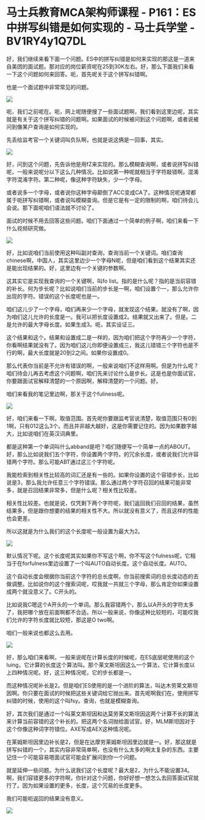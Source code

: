 # 马士兵教育MCA架构师课程 - P161：ES 中拼写纠错是如何实现的 - 马士兵学堂 - BV1RY4y1Q7DL

好，我们继续来看下面一个问题。ES中的拼写纠错是如何来实现的那这是一道来自美团的面试题。那对应的岗位薪资呢在25到30K左右。好，那么下面我们来看一下这个问题如何来回答。呃，首先呢关于这个拼写纠错啊。

也是一个面试题中非常常见的问题。

![](img/476c4dc4d1eb67327481f148080a2cc9_1.png)

呃，我们之前呢在。呃，网上呢随便搜了一些面试题啊，我们看到这里边呢，其实就是有关于这个拼写纠错的问题啊。如果面试的时候被问到这个问题啊，或者说被问到像某户查询是如何实现的。

先丢给监考官一个关键词叫负队啊，也就是说这俩是一回事，其实。

![](img/476c4dc4d1eb67327481f148080a2cc9_3.png)

好，问到这个问题，先告诉他是用fZ来实现的。那么模糊查询啊，或者说拼写纠错呢，一般来说呢分以下这么几种情况。比如说第一种呢就相当于字符敲错啊，混淆字符混淆字符。第二种呢，像这种字符缺失，少一个字母。

或者说多一个字母，或者说你这种字母颠倒了ACC变成CA了。这种情况呢通常都属于呃拼写纠错啊，或者说叫模糊查询。但是它是有一定的限制的啊，咱们待会儿会说。那下面呢咱们语法就不讨论了。

面试的时候不用去回答这些问题。咱们下面通过一个简单的例子啊，咱们来看一下什么视频研究做。

![](img/476c4dc4d1eb67327481f148080a2cc9_5.png)

好，比如说咱们当前使用这种叫副对查询，查询当前一个关键词。咱们查询chinese啊，中国人，其实这里边少一个字母N呢，但是咱们看到这个结果其实还是能出现结果的。好，这里边有一个关键的参数啊。

这其实它是实现我查询的一个关键啊，叫fo list。指的是什么呢？指的是当前容错的补长。何为步长呢？比如说咱们当前的步长是一啊，咱们设置个一，那么允许你出现的字符。错误的这个长度呢也是一。

咱们这儿少了一个字母，咱们再来少一个字母，就发现这个结果。就没有了啊，因为咱们这儿允许的长度是一。我可以把长度设置成2。结果就又出来了。但是。二是允许的最大字母长度。如果生成3。呃，其实设证三。

这个结果和这个。结果和设置成二是一样的，因为咱们把这个字符再少一个字符，你看啊结果就没有了。因为咱们这儿你即便设置成三，我这儿错错三个字符也是不行的啊，最大长度就是20到2之间。如果你设置成0。

那么代表你当前是不允许有错误的啊，一般来说咱们不这样用啊。但是为什么呢？咱们待会儿再去考虑这个问题啊，咱们先来讨论什么是步长。这是也是你面试官，你要跟面试官解释清楚的一个原因啊，解释清楚的一个问题。好。

咱们来看我的笔记里边啊，那关于这个fuliness呢。

![](img/476c4dc4d1eb67327481f148080a2cc9_7.png)

好，咱们来看一下啊，取值范围。首先呢你要跟监考官说清楚，取值范围只有0到1啊，只有012这么3个。而且并非越大越好，这是你需要记住的。因为如果数字越大，比如说咱们在英汉词典里。

都是这种第一个单词叫什么abband是吧？咱们随便写一个简单一点的ABOUT。好，那么比如说我们五个字符，你设置两个字符。的冗余长度，或者说我们允许容错两个字符。那么可能ABT通过这三个字符呢。

我能检索到相关性比较高的词汇还是有一些的。如果你设置的这个容错步长，比如说是3，那么我允许任意三个字符错误。那么通过两个字符召回的结果可能非常多，就是召回结果非常多，但是什么呢？相关性比较差。

相关性比较差。也就是说，仅凭剩下两个字符呢，我们返回我们召回的结果，虽然结果多，但是跟你想要的结果的相关性不大。所以就没有意义了，而且这样的性能也会更差。

所以这就是为什么我们的这个长度呢一般设置为最大为2。

![](img/476c4dc4d1eb67327481f148080a2cc9_9.png)

默认情况下呢。这个长度呢其实如果你不写这个啊，你不写这个fulness呢，它相当于在forfulness里边设置了一个叫AUTO自动长度。这个自动长度。AUTO。

这个自动长度会根据你当前这个字符的总长度啊，你当前搜索词的总长度动态的去做调整。比如说你的这个搜索词呢，哎我就一共就三个字母，那么肯定你如果设置成两个就没意义了。C开头的。

比如说我C嗯这个A开头的一个单词。那么我容错两个，那么以A开头的字符太多了，我把哪个放在前面啊都不合适。所以一般来说，你像这种比较短的，可能哎我们允许的字符长度就比较短，那这是O two啊。

咱们一般来说也都这么去用。

![](img/476c4dc4d1eb67327481f148080a2cc9_11.png)

好，那么咱们来看啊，一般来说呢在计算长度的时候呢，在ES底层呢使用的这个luing，它计算的长度这个算法叫。那个莱文斯坦因这么一个算法，它计算长度以上四种情况呢。好，这三种情况呢，它的步长都是一。

而这种情况呢补长是2。但是咱们ES使用的是一个进阶的算法，叫达木劳莱文斯坦因啊。你只要在面试的时候把这些关键词给它抛出来。首先呢啊我们在。使用拼写纠错的时候，使用的这个叫fsy。查询，也就是模糊查询。

好，其次我们是通过一个叫莱文斯坦因和达莫劳莱文斯坦因这两个计算不长的算法来计算当前容错的这个补长的。把这两个名词抛给面试官。好，MLM斯坦因对于这个你像这种词字符错位。AXE写成AEX这种情况呢。

在莱姆斯坦因里边补长是2，但是在达摩劳莱姆斯坦因里边就是一。好，那这就是拼写纠错的一个，其实内容非常简单啊，也没有什么太多的啊太复杂的东西。主要记住一个可能容易嗯面试官可能会扩展问到你一个问题。

就是延伸一些问题。为什么说我们这个长度呢？最大是2，为什么不能设置34。啊，我们容错更多的字符啊，你针对这个问题，你好好想一想怎么去回答面试官就行了。因为如果设置的更多，长度，这个冗易的长度更多。

我们可能呃返回的结果没有意义。

![](img/476c4dc4d1eb67327481f148080a2cc9_13.png)